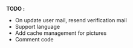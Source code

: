 **TODO :**
* On update user mail, resend verification mail
* Support language
* Add cache management for pictures
* Comment code
